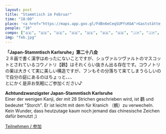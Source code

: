 ```yaml
---
layout: post
title: "Stammtisch im Februar"
time: "18:00"
place: '<a href="https://maps.app.goo.gl/FdBn6eCeqSUPfsKbA">Gaststätte Stövchen</a>'
people: "10"
compo: ["🇩🇪", "🇩🇪", "🇩🇪", "🇩🇪", "🇩🇪", "🇩🇪", "🇩🇪", "🇯🇵", "🇯🇵", "🇯🇵"]
img: "feb.jpg"
---
```



**「Japan-Stammtisch Karlsruhe」第二十八会**  
２８画で書く漢字はめったにないことですが、シュヴァルツヴァルトのマスコットとされているコウノトリ【鸛】はそれくらい抜きん出る存在です。コウノトリの巣は大きくて実に美しい構造ですが、フンもその分落ちて来てしまうらしいので自分の庭にあるのはちょっと、、、  
とにかく是非お気軽にご参加ください♪


**Achtundzwanzigster Japan-Stammtisch Karlsruhe**  
Einer der wenigen Kanji, der mit 28 Strichen geschrieben wird, ist 鸛 und bedeutet "Storch". Er ist leicht mit dem für Kranich （鶴）zu verwecheln. Kein Wunder, dass heutzutage kaum noch jemand das chinesische Zeichen dafür benutzt ;)

[Teilnehmen / 参加](https://nuudel.digitalcourage.de/Bh8mLjtpipmHe1Hp)
